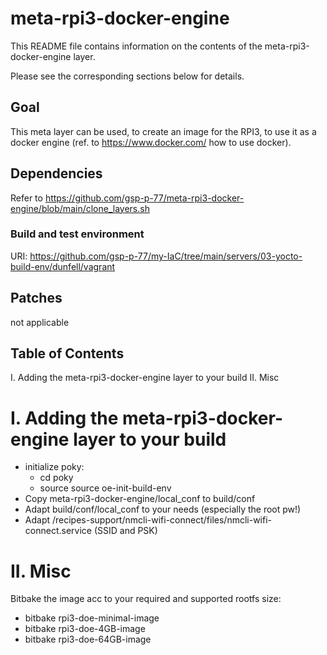 # meta-rpi3-docker-engine

This README file contains information on the contents of the meta-rpi3-docker-engine layer.

Please see the corresponding sections below for details.

## Goal

This meta layer can be used, to create an image for the RPI3, to use it as a docker engine (ref. to https://www.docker.com/ how to use docker).

## Dependencies

Refer to https://github.com/gsp-p-77/meta-rpi3-docker-engine/blob/main/clone_layers.sh

### Build and test environment

URI: https://github.com/gsp-p-77/my-IaC/tree/main/servers/03-yocto-build-env/dunfell/vagrant


## Patches

not applicable


## Table of Contents

  I. Adding the meta-rpi3-docker-engine layer to your build
  II. Misc


I. Adding the meta-rpi3-docker-engine layer to your build
=================================================

- initialize poky:
  - cd poky
  - source source oe-init-build-env
- Copy meta-rpi3-docker-engine/local_conf to build/conf
- Adapt build/conf/local_conf to your needs (especially the root pw!)
- Adapt /recipes-support/nmcli-wifi-connect/files/nmcli-wifi-connect.service (SSID and PSK)
  
II. Misc
========

Bitbake the image acc to your required and supported rootfs size:

- bitbake rpi3-doe-minimal-image 
- bitbake rpi3-doe-4GB-image 
- bitbake rpi3-doe-64GB-image 

